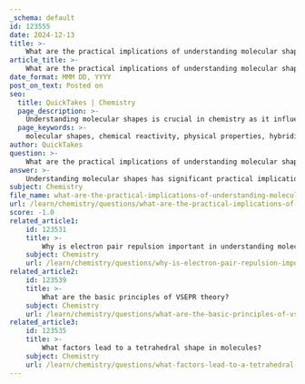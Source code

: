 ```yaml
---
_schema: default
id: 123555
date: 2024-12-13
title: >-
    What are the practical implications of understanding molecular shapes in chemistry?
article_title: >-
    What are the practical implications of understanding molecular shapes in chemistry?
date_format: MMM DD, YYYY
post_on_text: Posted on
seo:
  title: QuickTakes | Chemistry
  page_description: >-
    Understanding molecular shapes is crucial in chemistry as it influences chemical reactivity, physical properties of substances, and applications in drug design and materials science.
  page_keywords: >-
    molecular shapes, chemical reactivity, physical properties, hybridization, isomerism, VSEPR theory, drug design, materials science, bond angles, geometry, pharmaceuticals, solubility
author: QuickTakes
question: >-
    What are the practical implications of understanding molecular shapes in chemistry?
answer: >-
    Understanding molecular shapes has significant practical implications in chemistry, influencing various aspects of chemical reactivity, physical properties, and applications in real-world scenarios. Here are some key points regarding the practical implications of molecular shapes:\n\n1. **Chemical Reactivity**: The shape of a molecule plays a crucial role in determining how it interacts with other molecules. For instance, the spatial arrangement of atoms can affect the orientation and strength of interactions during chemical reactions. This understanding helps chemists predict the types of reactions a molecule can undergo and the products that may form.\n\n2. **Physical Properties**: Molecular geometry directly influences macroscopic properties such as boiling and melting points, solubility, and hardness. For example, the shape and polarity of a molecule can determine its solubility in different solvents, which is essential in fields like pharmaceuticals and materials science.\n\n3. **Hybridization and Isomerism**: The concept of hybridization, which involves the mixing of atomic orbitals to form new hybrid orbitals, is closely related to molecular shape. Understanding hybridization can help predict molecular geometry and the existence of isomers, which are compounds with the same molecular formula but different arrangements of atoms.\n\n4. **VSEPR Theory Application**: Valence Shell Electron Pair Repulsion (VSEPR) theory is a fundamental tool used to predict molecular shapes based on the repulsion between electron pairs around a central atom. This theory aids in determining the three-dimensional arrangement of atoms in a molecule, which is essential for understanding its behavior in chemical reactions.\n\n5. **Real-World Applications**: Knowledge of molecular shapes is applied in various fields, including drug design, where the shape of a drug molecule must fit the target protein's active site for effective binding. Additionally, in materials science, the arrangement of molecules can influence the properties of materials, such as their strength and flexibility.\n\n6. **Predicting Bond Angles and Shapes**: Understanding the influence of lone pairs and bonded atoms on molecular shape allows chemists to predict bond angles and the overall geometry of molecules. For example, the bent shape of water (H2O) is a result of two bonded pairs and two lone pairs on the central oxygen atom, which affects its properties and reactivity.\n\nIn summary, a comprehensive understanding of molecular shapes is essential for predicting chemical behavior, designing new materials, and developing pharmaceuticals, making it a cornerstone of modern chemistry.
subject: Chemistry
file_name: what-are-the-practical-implications-of-understanding-molecular-shapes-in-chemistry.md
url: /learn/chemistry/questions/what-are-the-practical-implications-of-understanding-molecular-shapes-in-chemistry
score: -1.0
related_article1:
    id: 123531
    title: >-
        Why is electron pair repulsion important in understanding molecular structures?
    subject: Chemistry
    url: /learn/chemistry/questions/why-is-electron-pair-repulsion-important-in-understanding-molecular-structures
related_article2:
    id: 123539
    title: >-
        What are the basic principles of VSEPR theory?
    subject: Chemistry
    url: /learn/chemistry/questions/what-are-the-basic-principles-of-vsepr-theory
related_article3:
    id: 123535
    title: >-
        What factors lead to a tetrahedral shape in molecules?
    subject: Chemistry
    url: /learn/chemistry/questions/what-factors-lead-to-a-tetrahedral-shape-in-molecules
---
```


&nbsp;
